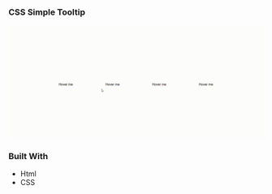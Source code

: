 ### CSS Simple Tooltip
![Product Screen Shot][product-screenshot] <br/>
### Built With
* Html 
* CSS
<!-- Demo Screenshot -->
[product-screenshot]: Demo.gif
